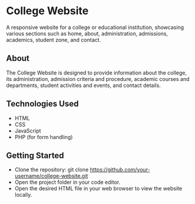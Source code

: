 # College Website
A responsive website for a college or educational institution, showcasing various sections such as home, about, administration, admissions, academics, student zone, and contact.

## About
The College Website is designed to provide information about the college, its administration, admission criteria and procedure, academic courses and departments, student activities and events, and contact details.

## Technologies Used
- HTML
- CSS
- JavaScript
- PHP (for form handling)


## Getting Started
- Clone the repository: git clone https://github.com/your-username/college-website.git
- Open the project folder in your code editor.
- Open the desired HTML file in your web browser to view the website locally.
